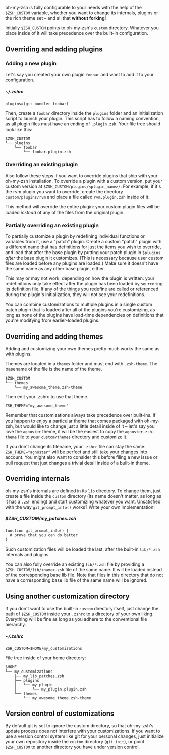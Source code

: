 oh-my-zsh is fully configurable to your needs with the help of the `$ZSH_CUSTOM` variable, whether you want to change its internals, plugins or the rich theme set – and all that **without forking**!

Initially `$ZSH_CUSTOM` points to oh-my-zsh's `custom` directory. Whatever you place inside of it will take precedence over the built-in configuration.

## Overriding and adding plugins

### Adding a new plugin

Let's say you created your own plugin `foobar` and want to add it to your configuration.

##### _~/.zshrc_

```shell
plugins=(git bundler foobar)
```

Then, create a `foobar` directory inside the `plugins` folder and an initialization script to launch your plugin. This script has to follow a naming convention, as all plugin files must have an ending of `.plugin.zsh`. Your file tree should look like this:

```
$ZSH_CUSTOM
└── plugins
    └── foobar
        └── foobar.plugin.zsh
```

### Overriding an existing plugin

Also follow these steps if you want to override plugins that ship with your oh-my-zsh installation. To override a plugin with a custom version, put your custom version at `$ZSH_CUSTOM/plugins/<plugin_name>/`. For example, if it's the rvm plugin you want to override, create the directory `custom/plugins/rvm` and place a file called `rvm.plugin.zsh` inside of it. 

This method will override the entire plugin: your custom plugin files will be loaded *instead* of any of the files from the original plugin.

### Partially overriding an existing plugin

To partially customize a plugin by redefining individual functions or variables from it, use a "patch" plugin. Create a custom "patch" plugin with a different name that has definitions for just the items you wish to override, and load that after the base plugin by putting your patch plugin in `$plugins` *after* the base plugin it customizes. (This is necessary because user custom files are loaded before any plugins are loaded.) Make sure it doesn't have the same name as any other base plugin, either.

This may or may not work, depending on how the plugin is written: your redefinitions only take effect after the plugin has been loaded by `source`-ing its definition file. If any of the things you redefine are called or referenced during the plugin's initialization, they will not see your redefinitions.

You can combine customizations to multiple plugins in a single custom patch plugin that is loaded after all of the plugins you're customizing, as long as none of the plugins have load-time dependencies on definitions that you're modifying from earlier-loaded plugins.

## Overriding and adding themes

Adding and customizing your own themes pretty much works the same as with plugins.

Themes are located in a `themes` folder and must end with `.zsh-theme`. The basename of the file is the name of the theme.

```
$ZSH_CUSTOM
└── themes
    └── my_awesome_theme.zsh-theme
```

Then edit your .zshrc to use that theme.

```shell
ZSH_THEME="my_awesome_theme"
```

Remember that customizations always take precedence over built-ins. If you happen to enjoy a particular theme that comes packaged with oh-my-zsh, but would like to change just a little detail inside of it – let's say you love the `agnoster` theme, it will be the easiest to copy the `agnoster.zsh-theme` file to your `custom/themes` directory and customize it.

If you don't change its filename, your `.zshrc` file can stay the same: `ZSH_THEME="agnoster"` will be perfect and still take your changes into account. You might also want to consider this before filing a new issue or pull request that just changes a trivial detail inside of a built-in theme.

## Overriding internals

oh-my-zsh's internals are defined in its `lib` directory. To change them, just create a file inside the `custom` directory (its name doesn't matter, as long as it has a `.zsh` ending) and start customizing whatever you want. Unsatisfied with the way `git_prompt_info()` works? Write your own implementation!

##### _$ZSH_CUSTOM/my_patches.zsh_
```shell
function git_prompt_info() {
  # prove that you can do better
}
```

Such customization files will be loaded the last, after the built-in `lib/*.zsh` internals and plugins.

You can also fully override an existing `lib/*.zsh` file by providing a `$ZSH_CUSTOM/lib/<name>.zsh` file of the same name. It will be loaded instead of the corresponding base lib file. Note that files in this directory that do not have a corresponding base lib file of the same name will be ignored.

## Using another customization directory

If you don't want to use the built-in `custom` directory itself, just change the path of `$ZSH_CUSTOM` inside your `.zshrc` to a directory of your own liking. Everything will be fine as long as you adhere to the conventional file hierarchy.

##### _~/.zshrc_
```shell
ZSH_CUSTOM=$HOME/my_customizations
```

File tree inside of your home directory:

```
$HOME
└── my_customizations
    ├── my_lib_patches.zsh
    ├── plugins
    │   └── my_plugin
    │       └── my_plugin.plugin.zsh
    └── themes
        └── my_awesome_theme.zsh-theme
```

## Version control of customizations

By default git is set to ignore the custom directory, so that oh-my-zsh's update process does not interfere with your customizations. If you want to use a version control system like git for your personal changes, just initialize your own repository inside the `custom` directory (`git init`), or point `$ZSH_CUSTOM` to another directory you have under version control.